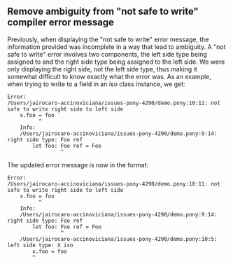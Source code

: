 ## Remove ambiguity from "not safe to write" compiler error message

Previously, when displaying the "not safe to write" error message, the information provided was incomplete in a way that lead to ambiguity. A "not safe to write" error involves two components, the left side type being assigned to and the right side type being assigned to the left side. We were only displaying the right side, not the left side type, thus making it somewhat difficult to know exactly what the error was.
As an example, when trying to write to a field in an iso class instance, we get:

```
Error:
/Users/jairocaro-accinoviciana/issues-pony-4290/demo.pony:10:11: not safe to write right side to left side
    x.foo = foo
          ^
    Info:
    /Users/jairocaro-accinoviciana/issues-pony-4290/demo.pony:9:14: right side type: Foo ref
        let foo: Foo ref = Foo
                 ^
```

The updated error message is now in the format:

```
Error:
/Users/jairocaro-accinoviciana/issues-pony-4290/demo.pony:10:11: not safe to write right side to left side
    x.foo = foo
          ^
    Info:
    /Users/jairocaro-accinoviciana/issues-pony-4290/demo.pony:9:14: right side type: Foo ref
        let foo: Foo ref = Foo
                 ^
    /Users/jairocaro-accinoviciana/issues-pony-4290/demo.pony:10:5: left side type: X iso
        x.foo = foo
        ^
```
